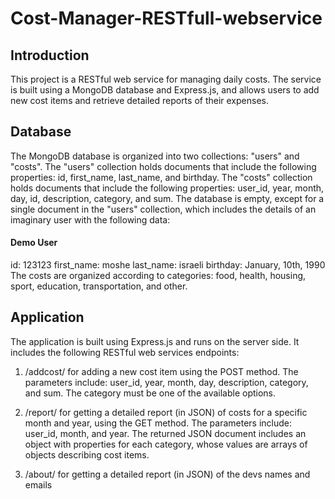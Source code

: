 ﻿# Cost-Manager-RESTfull-webservice
## Introduction
This project is a RESTful web service for managing daily costs. The service is built using a MongoDB database and Express.js, and allows users to add new cost items and retrieve detailed reports of their expenses.

## Database
The MongoDB database is organized into two collections: "users" and "costs". The "users" collection holds documents that include the following properties: id, first_name, last_name, and birthday. The "costs" collection holds documents that include the following properties: user_id, year, month, day, id, description, category, and sum.
The database is empty, except for a single document in the "users" collection, which includes the details of an imaginary user with the following data:

#### Demo User
id: 123123
first_name: moshe
last_name: israeli
birthday: January, 10th, 1990
The costs are organized according to categories: food, health, housing, sport, education, transportation, and other.

## Application
The application is built using Express.js and runs on the server side. It includes the following RESTful web services endpoints:

1. /addcost/ for adding a new cost item using the POST method. The parameters include: user_id, year, month, day, description, category, and sum. The category must be one of the available options.

2. /report/ for getting a detailed report (in JSON) of costs for a specific month and year, using the GET method. The parameters include: user_id, month, and year. The returned JSON document includes an object with properties for each category, whose values are arrays of objects describing cost items.

3. /about/ for getting a detailed report (in JSON) of the devs names and emails
